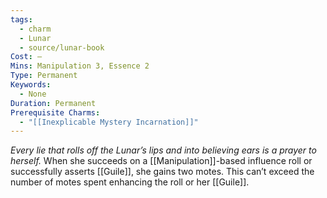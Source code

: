 ```yaml
---
tags:
  - charm
  - Lunar
  - source/lunar-book
Cost: —
Mins: Manipulation 3, Essence 2
Type: Permanent
Keywords:
  - None
Duration: Permanent
Prerequisite Charms:
  - "[[Inexplicable Mystery Incarnation]]"
---
```

*Every lie that rolls off the Lunar’s lips and into believing ears is a prayer to herself.*
When she succeeds on a [[Manipulation]]-based influence roll or successfully asserts [[Guile]], she gains two motes. This can’t exceed the number of motes spent enhancing the roll or her [[Guile]].